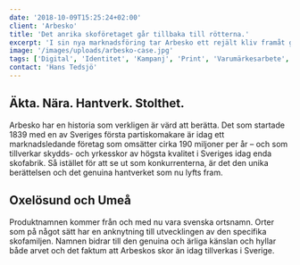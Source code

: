```yaml
---
date: '2018-10-09T15:25:24+02:00'
client: 'Arbesko'
title: 'Det anrika skoföretaget går tillbaka till rötterna.'
excerpt: 'I sin nya marknadsföring tar Arbesko ett rejält kliv framåt genom att ta ett lika stort steg tillbaka. Det nya formspråket och den nya tonen bygger på berättelsen om det anrika företagets lika långa som fascinerande historia. Och på den stolthet som finns över det genuina och äkta hantverket.'
image: '/images/uploads/arbesko-case.jpg'
tags: ['Digital', 'Identitet', 'Kampanj', 'Print', 'Varumärkesarbete', 'Video']
contact: 'Hans Tedsjö'
---
```


## Äkta. Nära. Hantverk. Stolthet.

Arbesko har en historia som verkligen är värd att berätta. Det som startade 1839 med en av Sveriges första partiskomakare är idag ett marknadsledande företag som omsätter cirka 190 miljoner per år – och som tillverkar skydds- och yrkesskor av högsta kvalitet i Sveriges idag enda skofabrik. Så istället för att se ut som konkurrenterna, är det den unika berättelsen och det genuina hantverket som nu lyfts fram.

## Oxelösund och Umeå

Produktnamnen kommer från och med nu vara svenska ortsnamn. Orter som på något sätt har en anknytning till utvecklingen av den specifika skofamiljen. Namnen bidrar till den genuina och ärliga känslan och hyllar både arvet och det faktum att Arbeskos skor än idag tillverkas i Sverige.
